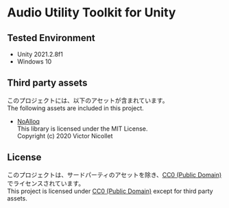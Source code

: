 # Audio Utility Toolkit for Unity

## Tested Environment
- Unity 2021.2.8f1
- Windows 10

## Third party assets
このプロジェクトには、以下のアセットが含まれています。  
The following assets are included in this project.

- [NoAlloq](https://github.com/VictorNicollet/NoAlloq)  
  This library is licensed under the MIT License.  
  Copyright (c) 2020 Victor Nicollet

## License
このプロジェクトは、サードパーティのアセットを除き、[CC0 (Public Domain)](https://creativecommons.org/publicdomain/zero/1.0/deed.ja) でライセンスされています。  
This project is licensed under [CC0 (Public Domain)](https://creativecommons.org/publicdomain/zero/1.0/deed.en) except for third party assets.
